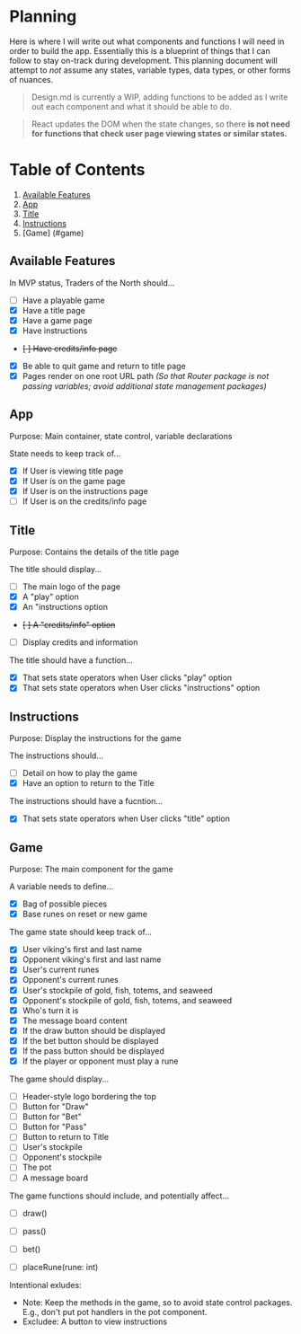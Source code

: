 # Planning
Here is where I will write out what components and functions I will need in order to build the app. Essentially this is a blueprint of things that I can follow to stay on-track during development.
This planning document will attempt to _not_ assume any states, variable types, data types, or other forms of nuances.

>Design.md is currently a WIP, adding functions to be added as I write out each component and what it should be able to do.

>React updates the DOM when the state changes, so there **is not need for functions that check user page viewing states or similar states.**

# Table of Contents
1. [Available Features](#available-features)
1. [App](#app)
1. [Title](#title)
1. [Instructions](#instructions)
1. [Game] (#game)

## Available Features
In MVP status, Traders of the North should...
- [ ] Have a playable game
- [X] Have a title page 
- [X] Have a game page
- [X] Have instructions
- ~~[ ] Have credits/info page~~
- [X] Be able to quit game and return to title page
- [X] Pages render on one root URL path _(So that Router package is not passing variables; avoid additional state management packages)_

## App
Purpose: Main container, state control, variable declarations

State needs to keep track of...
- [X] If User is viewing title page
- [X] If User is on the game page
- [X] If User is on the instructions page
- [ ] If User is on the credits/info page

## Title
Purpose: Contains the details of the title page

The title should display...
- [ ] The main logo of the page
- [X] A "play" option
- [X] An "instructions option
- ~~[ ] A "credits/info" option~~
- [ ] Display credits and information

The title should have a function...
- [X] That sets state operators when User clicks "play" option
- [X] That sets state operators when User clicks "instructions" option

## Instructions
Purpose: Display the instructions for the game

The instructions should...
- [ ] Detail on how to play the game
- [X] Have an option to return to the Title

The instructions should have a fucntion...
- [X] That sets state operators when User clicks "title" option

## Game
Purpose: The main component for the game

A variable needs to define...
- [X] Bag of possible pieces
- [X] Base runes on reset or new game

The game state should keep track of...
- [X] User viking's first and last name
- [X] Opponent viking's first and last name
- [X] User's current runes
- [X] Opponent's current runes
- [X] User's stockpile of gold, fish, totems, and seaweed
- [X] Opponent's stockpile of gold, fish, totems, and seaweed
- [X] Who's turn it is
- [X] The message board content
- [X] If the draw button should be displayed
- [X] If the bet button should be displayed
- [X] If the pass button should be displayed
- [X] If the player or opponent must play a rune

The game should display...
- [ ] Header-style logo bordering the top
- [ ] Button for "Draw"
- [ ] Button for "Bet"
- [ ] Button for "Pass"
- [ ] Button to return to Title
- [ ] User's stockpile
- [ ] Opponent's stockpile
- [ ] The pot
- [ ] A message board

The game functions should include, and potentially affect...
- [ ] draw()
- [ ] pass()
- [ ] bet()
- [ ] placeRune(rune: int)


Intentional exludes:
- Note: Keep the methods in the game, so to avoid state control packages. E.g., don't put pot handlers in the pot component.
- Excludee: A button to view instructions


